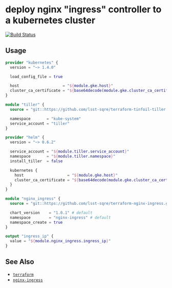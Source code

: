 deploy nginx "ingress" controller to a kubernetes cluster
===

[![Build Status](https://travis-ci.org/lsst-sqre/terraform-nginx-ingress.png)](https://travis-ci.org/lsst-sqre/terraform-nginx-ingress)

Usage
---

```terraform
provider "kubernetes" {
  version = "~> 1.4.0"

  load_config_file = true

  host                   = "${module.gke.host}"
  cluster_ca_certificate = "${base64decode(module.gke.cluster_ca_certificate)}"
}

module "tiller" {
  source = "git::https://github.com/lsst-sqre/terraform-tinfoil-tiller.git//?ref=master"

  namespace       = "kube-system"
  service_account = "tiller"
}

provider "helm" {
  version = "~> 0.6.2"

  service_account = "${module.tiller.service_account}"
  namespace       = "${module.tiller.namespace}"
  install_tiller  = false

  kubernetes {
    host                   = "${module.gke.host}"
    cluster_ca_certificate = "${base64decode(module.gke.cluster_ca_certificate)}"
  }
}

module "nginx_ingress" {
  source = "git::https://github.com/lsst-sqre/terraform-nginx-ingress.git//?ref=master"

  chart_version    = "1.0.1" # default
  namespace        = "nginx-ingress" # default
  namespace_create = true
}

output "ingress_ip" {
  value = "${module.nginx_ingress.ingress_ip}"
}
```

See Also
---

* [`terraform`](https://www.terraform.io/)
* [`nginx-ingress`](https://github.com/kubernetes/ingress-nginx)
